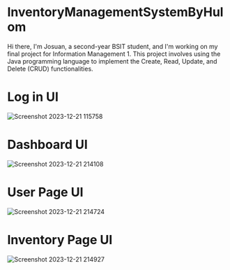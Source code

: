 # InventoryManagementSystemByHulom

Hi there, I'm Josuan, a second-year BSIT student, and I'm working on my final project for Information Management 1. This project involves using the Java programming language to implement the Create, Read, Update, and Delete (CRUD) functionalities.

# Log in UI
![Screenshot 2023-12-21 115758](https://github.com/Webwan07/InventoryManagementSystemByHulom/assets/110836440/c93fdfae-e51f-497e-bc8b-968c9dfdab19)

# Dashboard UI
![Screenshot 2023-12-21 214108](https://github.com/Webwan07/InventoryManagementSystemByHulom/assets/110836440/1d48d77f-ba29-4829-b9d2-28b371b860c6)

# User Page UI
![Screenshot 2023-12-21 214724](https://github.com/Webwan07/InventoryManagementSystemByHulom/assets/110836440/3dfc5c2a-8f49-404d-b7a6-6e5ce4bafc1d)

# Inventory Page UI
![Screenshot 2023-12-21 214927](https://github.com/Webwan07/InventoryManagementSystemByHulom/assets/110836440/adedfbb0-f7d3-4784-a54e-193d954d3cb4)
